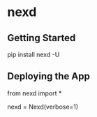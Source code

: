 # nexd

## Getting Started

pip install nexd -U

## Deploying the App

from nexd import *

nexd = Nexd(verbose=1)
